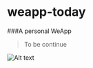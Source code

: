 # weapp-today
###A personal WeApp
>To be continue

![Alt text](http://imgsrc.baidu.com/forum/pic/item/3a43c91fbe096b637894297900338744ebf8ac0b.jpg)